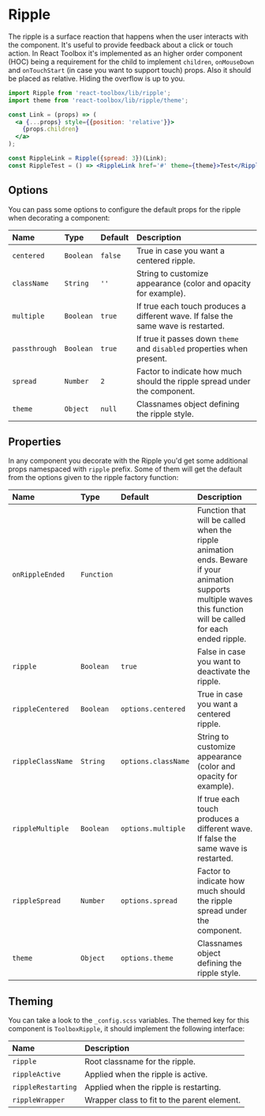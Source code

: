 # Ripple

The ripple is a surface reaction that happens when the user interacts with the component. It's useful to provide feedback about a click or touch action. In React Toolbox it's implemented as an higher order component (HOC) being a requirement for the child to implement `children`, `onMouseDown` and `onTouchStart` (in case you want to support touch) props. Also it should be placed as relative. Hiding the overflow is up to you.

<!-- example -->
```jsx
import Ripple from 'react-toolbox/lib/ripple';
import theme from 'react-toolbox/lib/ripple/theme';

const Link = (props) => (
  <a {...props} style={{position: 'relative'}}>
    {props.children}
  </a>
);

const RippleLink = Ripple({spread: 3})(Link);
const RippleTest = () => <RippleLink href='#' theme={theme}>Test</RippleLink>;
```

## Options

You can pass some options to configure the default props for the ripple when decorating a component:

| Name            | Type        | Default     | Description|
|:-----|:-----|:-----|:-----|
| `centered`      | `Boolean`   | `false`     | True in case you want a centered ripple.|
| `className`     | `String`    | `''`        | String to customize appearance (color and opacity for example).|
| `multiple`      | `Boolean`   | `true`      | If true each touch produces a different wave. If false the same wave is restarted. |
| `passthrough`   | `Boolean`   | `true`      | If true it passes down `theme` and `disabled` properties when present.|
| `spread`        | `Number`    | `2`         | Factor to indicate how much should the ripple spread under the component.|
| `theme`         | `Object`    | `null`      | Classnames object defining the ripple style.|

## Properties

In any component you decorate with the Ripple you'd get some additional props namespaced with `ripple` prefix. Some of them will get the default from the options given to the ripple factory function:

| Name              | Type         | Default             | Description|
|:-----|:-----|:-----|:-----|
| `onRippleEnded`   | `Function`  |                     | Function that will be called when the ripple animation ends. Beware if your animation supports multiple waves this function will be called for each ended ripple. |
| `ripple`          | `Boolean`   | `true`              | False in case you want to deactivate the ripple.|
| `rippleCentered`  | `Boolean`   | `options.centered`  | True in case you want a centered ripple.|
| `rippleClassName` | `String`    | `options.className` | String to customize appearance (color and opacity for example).|
| `rippleMultiple`  | `Boolean`   | `options.multiple`  | If true each touch produces a different wave. If false the same wave is restarted. |
| `rippleSpread`    | `Number`    | `options.spread`    | Factor to indicate how much should the ripple spread under the component.|
| `theme`           | `Object`    | `options.theme`     | Classnames object defining the ripple style.|

## Theming

You can take a look to the `_config.scss` variables. The themed key for this component is `ToolboxRipple`, it should implement the following interface:

| Name               | Description|
|:-------------------|:-----------|
| `ripple`           | Root classname for the ripple.|
| `rippleActive`     | Applied when the ripple is active.|
| `rippleRestarting` | Applied when the ripple is restarting.|
| `rippleWrapper`    | Wrapper class to fit to the parent element.|
